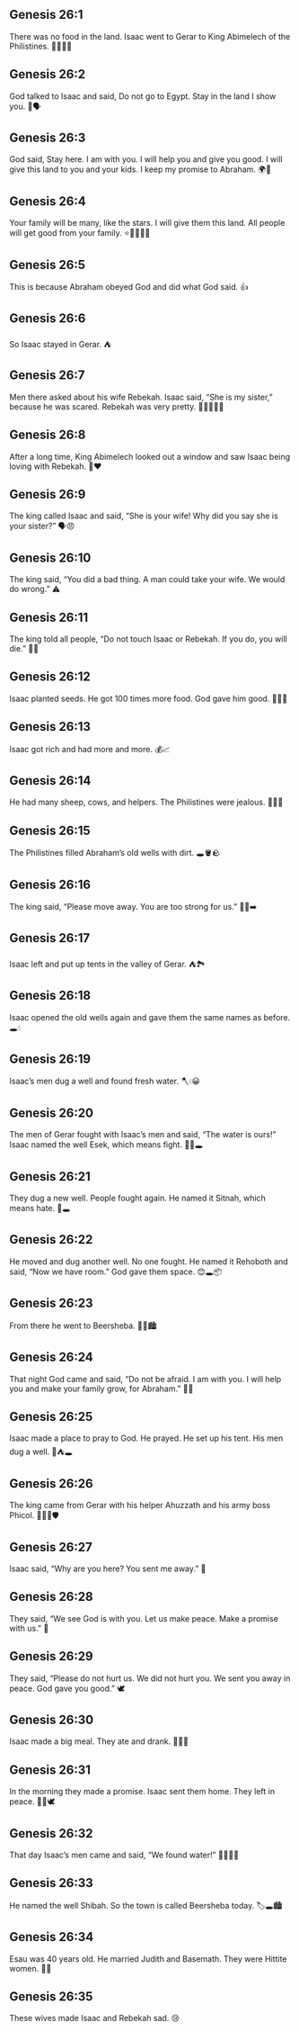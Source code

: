 ## Genesis 26:1
There was no food in the land. Isaac went to Gerar to King Abimelech of the Philistines. 🌾🚶‍♂️👑
## Genesis 26:2
God talked to Isaac and said, Do not go to Egypt. Stay in the land I show you. 🙏🗣️
## Genesis 26:3
God said, Stay here. I am with you. I will help you and give you good. I will give this land to you and your kids. I keep my promise to Abraham. 🌍🤝
## Genesis 26:4
Your family will be many, like the stars. I will give them this land. All people will get good from your family. ⭐️👨‍👩‍👧‍👦
## Genesis 26:5
This is because Abraham obeyed God and did what God said. 👍
## Genesis 26:6
So Isaac stayed in Gerar. ⛺️
## Genesis 26:7
Men there asked about his wife Rebekah. Isaac said, “She is my sister,” because he was scared. Rebekah was very pretty. 🧍‍♂️🧍‍♀️😟
## Genesis 26:8
After a long time, King Abimelech looked out a window and saw Isaac being loving with Rebekah. 👀❤️
## Genesis 26:9
The king called Isaac and said, “She is your wife! Why did you say she is your sister?” 🗣️😠
## Genesis 26:10
The king said, “You did a bad thing. A man could take your wife. We would do wrong.” ⚠️
## Genesis 26:11
The king told all people, “Do not touch Isaac or Rebekah. If you do, you will die.” 🛑👫
## Genesis 26:12
Isaac planted seeds. He got 100 times more food. God gave him good. 🌱🌾😊
## Genesis 26:13
Isaac got rich and had more and more. 💰📈
## Genesis 26:14
He had many sheep, cows, and helpers. The Philistines were jealous. 🐑🐄👥
## Genesis 26:15
The Philistines filled Abraham’s old wells with dirt. 🕳️🪣🪨
## Genesis 26:16
The king said, “Please move away. You are too strong for us.” 🚶‍♂️➡️
## Genesis 26:17
Isaac left and put up tents in the valley of Gerar. ⛺️🏞️
## Genesis 26:18
Isaac opened the old wells again and gave them the same names as before. 🕳️💧
## Genesis 26:19
Isaac’s men dug a well and found fresh water. 🪓💧😀
## Genesis 26:20
The men of Gerar fought with Isaac’s men and said, “The water is ours!” Isaac named the well Esek, which means fight. 🤼‍♂️🕳️
## Genesis 26:21
They dug a new well. People fought again. He named it Sitnah, which means hate. 🤬🕳️
## Genesis 26:22
He moved and dug another well. No one fought. He named it Rehoboth and said, “Now we have room.” God gave them space. 😊🕳️📦
## Genesis 26:23
From there he went to Beersheba. 🚶‍♂️🏙️
## Genesis 26:24
That night God came and said, “Do not be afraid. I am with you. I will help you and make your family grow, for Abraham.” 🌙🙏
## Genesis 26:25
Isaac made a place to pray to God. He prayed. He set up his tent. His men dug a well. 🙏⛺️🕳️
## Genesis 26:26
The king came from Gerar with his helper Ahuzzath and his army boss Phicol. 🚶‍♂️👑🛡️
## Genesis 26:27
Isaac said, “Why are you here? You sent me away.” 🤔
## Genesis 26:28
They said, “We see God is with you. Let us make peace. Make a promise with us.” 🤝
## Genesis 26:29
They said, “Please do not hurt us. We did not hurt you. We sent you away in peace. God gave you good.” 🕊️
## Genesis 26:30
Isaac made a big meal. They ate and drank. 🍞🍗🥛
## Genesis 26:31
In the morning they made a promise. Isaac sent them home. They left in peace. 🌅🤝🕊️
## Genesis 26:32
That day Isaac’s men came and said, “We found water!” 🏃‍♂️💧😀
## Genesis 26:33
He named the well Shibah. So the town is called Beersheba today. 🏷️🕳️🏙️
## Genesis 26:34
Esau was 40 years old. He married Judith and Basemath. They were Hittite women. 👰👰
## Genesis 26:35
These wives made Isaac and Rebekah sad. 😢
